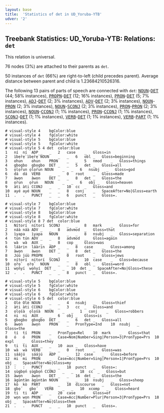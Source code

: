 ```yaml
---
layout: base
title:  'Statistics of det in UD_Yoruba-YTB'
udver: '2'
---
```


## Treebank Statistics: UD_Yoruba-YTB: Relations: `det`

This relation is universal.

76 nodes (3%) are attached to their parents as `det`.

50 instances of `det` (66%) are right-to-left (child precedes parent).
Average distance between parent and child is 1.23684210526316.

The following 13 pairs of parts of speech are connected with `det`: <tt><a href="yo_ytb-pos-NOUN.html">NOUN</a></tt>-<tt><a href="yo_ytb-pos-DET.html">DET</a></tt> (44; 58% instances), <tt><a href="yo_ytb-pos-PROPN.html">PROPN</a></tt>-<tt><a href="yo_ytb-pos-DET.html">DET</a></tt> (12; 16% instances), <tt><a href="yo_ytb-pos-PRON.html">PRON</a></tt>-<tt><a href="yo_ytb-pos-DET.html">DET</a></tt> (5; 7% instances), <tt><a href="yo_ytb-pos-ADJ.html">ADJ</a></tt>-<tt><a href="yo_ytb-pos-DET.html">DET</a></tt> (2; 3% instances), <tt><a href="yo_ytb-pos-ADV.html">ADV</a></tt>-<tt><a href="yo_ytb-pos-DET.html">DET</a></tt> (2; 3% instances), <tt><a href="yo_ytb-pos-NOUN.html">NOUN</a></tt>-<tt><a href="yo_ytb-pos-PRON.html">PRON</a></tt> (2; 3% instances), <tt><a href="yo_ytb-pos-NOUN.html">NOUN</a></tt>-<tt><a href="yo_ytb-pos-SCONJ.html">SCONJ</a></tt> (2; 3% instances), <tt><a href="yo_ytb-pos-PRON.html">PRON</a></tt>-<tt><a href="yo_ytb-pos-PRON.html">PRON</a></tt> (2; 3% instances), <tt><a href="yo_ytb-pos-NOUN.html">NOUN</a></tt>-<tt><a href="yo_ytb-pos-CCONJ.html">CCONJ</a></tt> (1; 1% instances), <tt><a href="yo_ytb-pos-PRON.html">PRON</a></tt>-<tt><a href="yo_ytb-pos-CCONJ.html">CCONJ</a></tt> (1; 1% instances), <tt><a href="yo_ytb-pos-SCONJ.html">SCONJ</a></tt>-<tt><a href="yo_ytb-pos-DET.html">DET</a></tt> (1; 1% instances), <tt><a href="yo_ytb-pos-VERB.html">VERB</a></tt>-<tt><a href="yo_ytb-pos-DET.html">DET</a></tt> (1; 1% instances), <tt><a href="yo_ytb-pos-VERB.html">VERB</a></tt>-<tt><a href="yo_ytb-pos-PART.html">PART</a></tt> (1; 1% instances).


~~~ conllu
# visual-style 4	bgColor:blue
# visual-style 4	fgColor:white
# visual-style 5	bgColor:blue
# visual-style 5	fgColor:white
# visual-style 5 4 det	color:blue
1	ní	ní	ADP	_	_	2	case	_	Gloss=in
2	ìbẹ̀rẹ̀	ìbẹ̀rẹ̀	NOUN	_	_	6	obl	_	Gloss=beginning
3	ohun	ohun	PRON	_	_	5	nmod	_	Gloss=things
4	gbogbo	gbogbo	DET	_	_	5	det	_	Gloss=all
5	ọlọ́run	ọlọ́run	NOUN	_	_	6	nsubj	_	Gloss=god
6	dá	dá	VERB	_	_	0	root	_	Gloss=made
7	àwọn	àwọn	DET	_	_	8	det	_	Gloss=the
8	ọ̀run	ọ̀run	NOUN	_	_	6	obj	_	Gloss=heaven
9	àti	àti	CCONJ	_	_	10	cc	_	Gloss=and
10	ayé	ayé	NOUN	_	_	8	conj	_	SpaceAfter=No|Gloss=earth
11	.	.	PUNCT	_	_	6	punct	_	Gloss=.

~~~


~~~ conllu
# visual-style 7	bgColor:blue
# visual-style 7	fgColor:white
# visual-style 8	bgColor:blue
# visual-style 8	fgColor:white
# visual-style 8 7 det	color:blue
1	Nítorí	nítorí	SCONJ	_	_	8	mark	_	Gloss=for
2	náà	náà	ADV	_	_	8	advmod	_	Gloss=that
3	ìyapa	ìyapa	NOUN	_	_	8	nsubj	_	Gloss=separation
4	tún	tún	ADV	_	_	8	advmod	_	Gloss=again
5	wà	wà	AUX	_	_	8	cop	_	Gloss=was
6	láàrin	láàrin	ADP	_	_	8	case	_	Gloss=among
7	àwọn	àwọn	DET	_	_	8	det	_	Gloss=the
8	Júù	júù	PROPN	_	_	0	root	_	Gloss=jews
9	nítorí	nítorí	SCONJ	_	_	10	case	_	Gloss=because
10	ọ̀rọ̀	ọ̀rọ̀	NOUN	_	_	8	obl	_	Gloss=word
11	wọ̀nyí	wọ̀nyí	DET	_	_	10	det	_	SpaceAfter=No|Gloss=these
12	.	.	PUNCT	_	_	8	punct	_	Gloss=.

~~~


~~~ conllu
# visual-style 5	bgColor:blue
# visual-style 5	fgColor:white
# visual-style 6	bgColor:blue
# visual-style 6	fgColor:white
# visual-style 6 5 det	color:blue
1	Olè	Olè	NOUN	_	_	4	nsubj	_	Gloss=thief
2	àti	àti	CCONJ	_	_	3	cc	_	Gloss=and
3	ọlọ́sà	ọlọ́sà	NOUN	_	_	1	conj	_	Gloss=robbers
4	ni	ni	AUX	_	_	6	obj	_	Gloss=is
5	gbogbo	gbogbo	DET	_	_	6	det	_	Gloss=all
6	àwọn	àwọn	PRON	_	PronType=Ind	10	nsubj	_	Gloss=the
7	tí	tí	PRON	_	PronType=Rel	10	mark	_	Gloss=that
8	ó	ó	PRON	_	Case=Nom|Number=Sing|Person=3|PronType=Prs	10	expl	_	Gloss=they
9	ti	ti	AUX	_	_	10	aux	_	Gloss=have
10	wà	wà	VERB	_	_	0	root	_	Gloss=was
11	ṣáájú	ṣáájú	ADP	_	_	12	case	_	Gloss=before
12	mi	mi	PRON	_	Case=Acc|Number=Sing|Person=1|PronType=Prs	10	obj	_	SpaceAfter=No|Gloss=my
13	:	:	PUNCT	_	_	18	punct	_	Gloss=:
14	ṣùgbọ́n	ṣùgbọ́n	CCONJ	_	_	18	cc	_	Gloss=but
15	àwọn	àwọn	DET	_	_	16	det	_	Gloss=the
16	àgùntàn	àgùntàn	NOUN	_	_	18	nsubj	_	Gloss=sheep
17	kò	kò	PART	_	_	18	discourse	_	Gloss=not
18	gbọ́	gbọ́	VERB	_	_	10	xcomp	_	Gloss=heard
19	ti	ti	ADP	_	_	20	case	_	Gloss=of
20	wọn	wọn	PRON	_	Case=Acc|Number=Plur|Person=3|PronType=Prs	18	obj	_	SpaceAfter=No|Gloss=them
21	.	.	PUNCT	_	_	10	punct	_	Gloss=.

~~~


